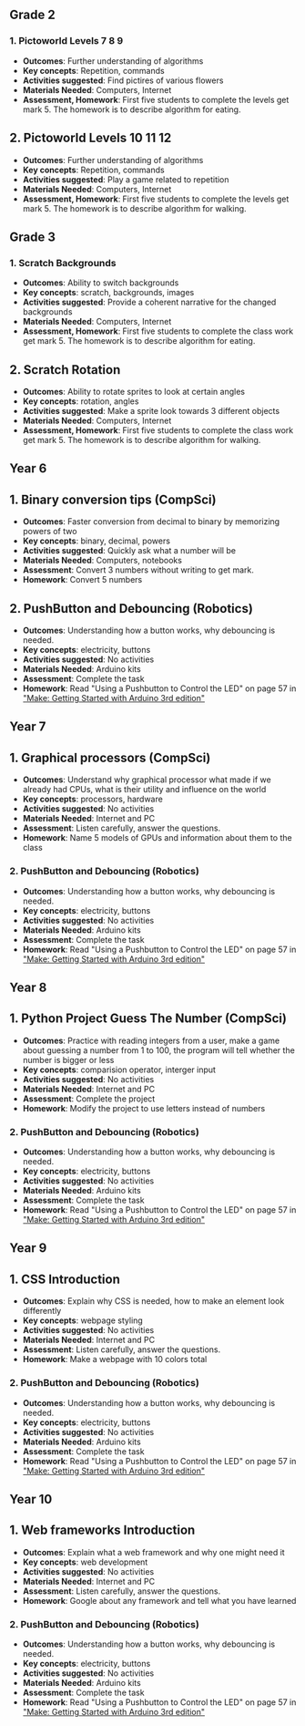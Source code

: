 ## Grade 2

### 1. Pictoworld Levels 7 8 9

- **Outcomes**: Further understanding of algorithms
- **Key concepts**: Repetition, commands
- **Activities suggested**: Find pictires of various flowers
- **Materials Needed**: Computers, Internet
- **Assessment, Homework**: First five students to complete the levels get mark 5. The homework is to describe algorithm for eating.
## 2. Pictoworld Levels 10 11 12

- **Outcomes**: Further understanding of algorithms
- **Key concepts**: Repetition, commands
- **Activities suggested**: Play a game related to repetition
- **Materials Needed**: Computers, Internet
- **Assessment, Homework**: First five students to complete the levels get mark 5. The homework is to describe algorithm for walking.
## Grade 3
### 1. Scratch Backgrounds

- **Outcomes**: Ability to switch backgrounds
- **Key concepts**: scratch, backgrounds, images
- **Activities suggested**: Provide a coherent narrative for the changed backgrounds
- **Materials Needed**: Computers, Internet
- **Assessment, Homework**: First five students to complete the class work get mark 5. The homework is to describe algorithm for eating.
## 2. Scratch Rotation

- **Outcomes**: Ability to rotate sprites to look at certain angles
- **Key concepts**: rotation, angles
- **Activities suggested**: Make a sprite look towards 3 different objects
- **Materials Needed**: Computers, Internet
- **Assessment, Homework**: First five students to complete the class work get mark 5. The homework is to describe algorithm for walking.

## Year 6
## 1. Binary conversion tips (CompSci)

- **Outcomes**: Faster conversion from decimal to binary by memorizing powers of two
- **Key concepts**: binary, decimal, powers
- **Activities suggested**: Quickly ask what a number will be
- **Materials Needed**: Computers, notebooks
- **Assessment**: Convert 3 numbers without writing to get mark. 
- **Homework**: Convert 5 numbers
## 2. PushButton and Debouncing (Robotics)

- **Outcomes**: Understanding how a button works, why debouncing is needed.
- **Key concepts**: electricity, buttons
- **Activities suggested**: No activities
- **Materials Needed**: Arduino kits
- **Assessment**: Complete the task
- **Homework**: Read "Using a Pushbutton to Control the LED" on page 57 in ["Make: Getting Started with Arduino 3rd edition"](https://cloud-a.edupage.org/cloud?z%3A1gNAXQKS%2BRvmUVon8E9lHNuE2LXQ405rBzB2MGFcfVVp0qrqGZyRUdevkhHb9lIQ)
## Year 7
## 1. Graphical processors (CompSci)

- **Outcomes**: Understand why graphical processor what made if we already had CPUs, what is their utility and influence on the world
- **Key concepts**: processors, hardware
- **Activities suggested**: No activities
- **Materials Needed**: Internet and PC
- **Assessment**: Listen carefully, answer the questions.
- **Homework**: Name 5 models of GPUs and information about them to the class
### 2. PushButton and Debouncing (Robotics)

- **Outcomes**: Understanding how a button works, why debouncing is needed.
- **Key concepts**: electricity, buttons
- **Activities suggested**: No activities
- **Materials Needed**: Arduino kits
- **Assessment**: Complete the task
- **Homework**: Read "Using a Pushbutton to Control the LED" on page 57 in ["Make: Getting Started with Arduino 3rd edition"](https://cloud-a.edupage.org/cloud?z%3A1gNAXQKS%2BRvmUVon8E9lHNuE2LXQ405rBzB2MGFcfVVp0qrqGZyRUdevkhHb9lIQ)
## Year 8

## 1. Python Project Guess The Number (CompSci)

- **Outcomes**: Practice with reading integers from a user, make a game about guessing a number from 1 to 100, the program will tell whether the number is bigger or less
- **Key concepts**: comparision operator, interger input
- **Activities suggested**: No activities
- **Materials Needed**: Internet and PC
- **Assessment**: Complete the project
- **Homework**: Modify the project to use letters instead of numbers
### 2. PushButton and Debouncing (Robotics)

- **Outcomes**: Understanding how a button works, why debouncing is needed.
- **Key concepts**: electricity, buttons
- **Activities suggested**: No activities
- **Materials Needed**: Arduino kits
- **Assessment**: Complete the task
- **Homework**: Read "Using a Pushbutton to Control the LED" on page 57 in ["Make: Getting Started with Arduino 3rd edition"](https://cloud-a.edupage.org/cloud?z%3A1gNAXQKS%2BRvmUVon8E9lHNuE2LXQ405rBzB2MGFcfVVp0qrqGZyRUdevkhHb9lIQ)
## Year 9

## 1. CSS Introduction

- **Outcomes**: Explain why CSS is needed, how to make an element look differently
- **Key concepts**: webpage styling
- **Activities suggested**: No activities
- **Materials Needed**: Internet and PC
- **Assessment**: Listen carefully, answer the questions.
- **Homework**: Make a webpage with 10 colors total
### 2. PushButton and Debouncing (Robotics)

- **Outcomes**: Understanding how a button works, why debouncing is needed.
- **Key concepts**: electricity, buttons
- **Activities suggested**: No activities
- **Materials Needed**: Arduino kits
- **Assessment**: Complete the task
- **Homework**: Read "Using a Pushbutton to Control the LED" on page 57 in ["Make: Getting Started with Arduino 3rd edition"](https://cloud-a.edupage.org/cloud?z%3A1gNAXQKS%2BRvmUVon8E9lHNuE2LXQ405rBzB2MGFcfVVp0qrqGZyRUdevkhHb9lIQ)
## Year 10

## 1. Web frameworks Introduction 

- **Outcomes**: Explain what a web framework and why one might need it
- **Key concepts**: web development
- **Activities suggested**: No activities
- **Materials Needed**: Internet and PC
- **Assessment**: Listen carefully, answer the questions.
- **Homework**: Google about any framework and tell what you have learned
### 2. PushButton and Debouncing (Robotics)

- **Outcomes**: Understanding how a button works, why debouncing is needed.
- **Key concepts**: electricity, buttons
- **Activities suggested**: No activities
- **Materials Needed**: Arduino kits
- **Assessment**: Complete the task
- **Homework**: Read "Using a Pushbutton to Control the LED" on page 57 in ["Make: Getting Started with Arduino 3rd edition"](https://cloud-a.edupage.org/cloud?z%3A1gNAXQKS%2BRvmUVon8E9lHNuE2LXQ405rBzB2MGFcfVVp0qrqGZyRUdevkhHb9lIQ)
